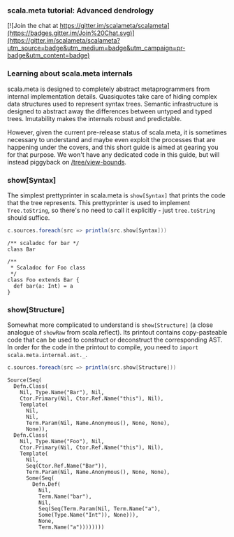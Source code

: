 ### scala.meta tutorial: Advanced dendrology

[![Join the chat at https://gitter.im/scalameta/scalameta](https://badges.gitter.im/Join%20Chat.svg)](https://gitter.im/scalameta/scalameta?utm_source=badge&utm_medium=badge&utm_campaign=pr-badge&utm_content=badge)

### Learning about scala.meta internals

scala.meta is designed to completely abstract metaprogrammers from internal implementation details. Quasiquotes take care of hiding complex data structures used to represent syntax trees. Semantic infrastructure is designed to abstract away the differences between untyped and typed trees. Imutability makes the internals robust and predictable.

However, given the current pre-release status of scala.meta, it is sometimes necessary to understand and maybe even exploit the processes that are happening under the covers, and this short guide is aimed at gearing you for that purpose. We won't have any dedicated code in this guide, but will instead piggyback on [/tree/view-bounds](https://github.com/scalameta/tutorial/tree/view-bounds).

### show[Syntax]

The simplest prettyprinter in scala.meta is `show[Syntax]` that prints the code that the tree represents. This prettyprinter is used to implement `Tree.toString`, so there's no need to call it explicitly - just `tree.toString` should suffice.

```scala
c.sources.foreach(src => println(src.show[Syntax]))
```

```
/** scaladoc for bar */
class Bar

/**
 * Scaladoc for Foo class
 */
class Foo extends Bar {
  def bar(a: Int) = a
}
```

### show[Structure]

Somewhat more complicated to understand is `show[Structure]` (a close analogue of `showRaw` from scala.reflect). Its printout contains copy-pasteable code that can be used to construct or deconstruct the corresponding AST. In order for the code in the printout to compile, you need to `import scala.meta.internal.ast._`.

```scala
c.sources.foreach(src => println(src.show[Structure]))
```

```
Source(Seq(
  Defn.Class(
    Nil, Type.Name("Bar"), Nil,
    Ctor.Primary(Nil, Ctor.Ref.Name("this"), Nil),
    Template(
      Nil,
      Nil,
      Term.Param(Nil, Name.Anonymous(), None, None),
      None)),
  Defn.Class(
    Nil, Type.Name("Foo"), Nil,
    Ctor.Primary(Nil, Ctor.Ref.Name("this"), Nil),
    Template(
      Nil,
      Seq(Ctor.Ref.Name("Bar")),
      Term.Param(Nil, Name.Anonymous(), None, None),
      Some(Seq(
        Defn.Def(
          Nil,
          Term.Name("bar"),
          Nil,
          Seq(Seq(Term.Param(Nil, Term.Name("a"),
          Some(Type.Name("Int")), None))),
          None,
          Term.Name("a"))))))))
```
